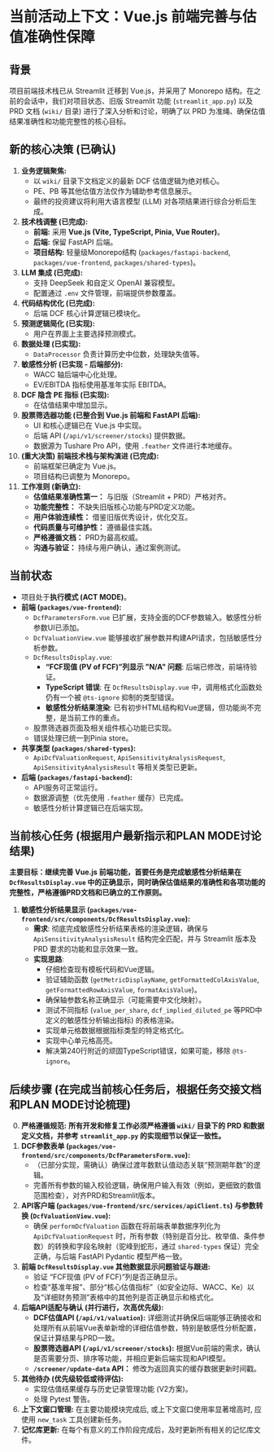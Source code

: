 # 当前活动上下文：Vue.js 前端完善与估值准确性保障

## 背景
项目前端技术栈已从 Streamlit 迁移到 Vue.js，并采用了 Monorepo 结构。在之前的会话中，我们对项目状态、旧版 Streamlit 功能 (`streamlit_app.py`) 以及 PRD 文档 (`wiki/` 目录) 进行了深入分析和讨论，明确了以 PRD 为准绳、确保估值结果准确性和功能完整性的核心目标。

## 新的核心决策 (已确认)
1.  **业务逻辑聚焦:**
    *   以 `wiki/` 目录下文档定义的最新 DCF 估值逻辑为绝对核心。
    *   PE、PB 等其他估值方法仅作为辅助参考信息展示。
    *   最终的投资建议将利用大语言模型 (LLM) 对各项结果进行综合分析后生成。
2.  **技术栈调整 (已完成):**
    *   **前端:** 采用 **Vue.js (Vite, TypeScript, Pinia, Vue Router)**。
    *   **后端:** 保留 FastAPI 后端。
    *   **项目结构:** 轻量级Monorepo结构 (`packages/fastapi-backend`, `packages/vue-frontend`, `packages/shared-types`)。
3.  **LLM 集成 (已完成):**
    *   支持 DeepSeek 和自定义 OpenAI 兼容模型。
    *   配置通过 `.env` 文件管理，前端提供参数覆盖。
4.  **代码结构优化 (已完成):**
    *   后端 DCF 核心计算逻辑已模块化。
5.  **预测逻辑简化 (已实现):**
    *   用户在界面上主要选择预测模式。
6.  **数据处理 (已实现):**
    *   `DataProcessor` 负责计算历史中位数，处理缺失值等。
7.  **敏感性分析 (已实现 - 后端部分):**
    *   WACC 轴后端中心化处理。
    *   EV/EBITDA 指标使用基准年实际 EBITDA。
8.  **DCF 隐含 PE 指标 (已实现):**
    *   在估值结果中增加显示。
9.  **股票筛选器功能 (已整合到 Vue.js 前端和 FastAPI 后端):**
    *   UI 和核心逻辑已在 Vue.js 中实现。
    *   后端 API (`/api/v1/screener/stocks`) 提供数据。
    *   数据源为 Tushare Pro API，使用 `.feather` 文件进行本地缓存。
10. **(重大决策) 前端技术栈与架构演进 (已完成):**
    *   前端框架已确定为 Vue.js。
    *   项目结构已调整为 Monorepo。
11. **工作准则 (新确立):**
    *   **估值结果准确性第一：** 与旧版（Streamlit + PRD）严格对齐。
    *   **功能完整性：** 不缺失旧版核心功能与PRD定义功能。
    *   **用户体验连续性：** 借鉴旧版优秀设计，优化交互。
    *   **代码质量与可维护性：** 遵循最佳实践。
    *   **严格遵循文档：** PRD为最高权威。
    *   **沟通与验证：** 持续与用户确认，通过案例测试。

## 当前状态
-   项目处于**执行模式 (ACT MODE)**。
-   **前端 (`packages/vue-frontend`):**
    *   `DcfParametersForm.vue` 已扩展，支持全面的DCF参数输入。敏感性分析参数UI已添加。
    *   `DcfValuationView.vue` 能够接收扩展参数并构建API请求，包括敏感性分析参数。
    *   `DcfResultsDisplay.vue`:
        *   **“FCF现值 (PV of FCF)”列显示 "N/A" 问题**: 后端已修改，前端待验证。
        *   **TypeScript 错误**: 在 `DcfResultsDisplay.vue` 中，调用格式化函数处仍有一个被 `@ts-ignore` 抑制的类型错误。
        *   **敏感性分析结果渲染**: 已有初步HTML结构和Vue逻辑，但功能尚不完整，是当前工作的重点。
    *   股票筛选器页面及相关组件核心功能已实现。
    *   错误处理已统一到Pinia store。
-   **共享类型 (`packages/shared-types`):**
    *   `ApiDcfValuationRequest`, `ApiSensitivityAnalysisRequest`, `ApiSensitivityAnalysisResult` 等相关类型已更新。
-   **后端 (`packages/fastapi-backend`):**
    *   API服务可正常运行。
    *   数据源调整（优先使用 `.feather` 缓存）已完成。
    *   敏感性分析计算逻辑已在后端实现。

## 当前核心任务 (根据用户最新指示和PLAN MODE讨论结果)
**主要目标：继续完善 Vue.js 前端功能，首要任务是完成敏感性分析结果在 `DcfResultsDisplay.vue` 中的正确显示，同时确保估值结果的准确性和各项功能的完整性，严格遵循PRD文档和已确立的工作原则。**

1.  **敏感性分析结果显示 (`packages/vue-frontend/src/components/DcfResultsDisplay.vue`):**
    *   **需求**: 彻底完成敏感性分析结果表格的渲染逻辑，确保与 `ApiSensitivityAnalysisResult` 结构完全匹配，并与 Streamlit 版本及 PRD 要求的功能和显示效果一致。
    *   **实现思路**:
        *   仔细检查现有模板代码和Vue逻辑。
        *   验证辅助函数 (`getMetricDisplayName`, `getFormattedColAxisValue`, `getFormattedRowAxisValue`, `formatAxisValue`)。
        *   确保轴参数名称正确显示（可能需要中文化映射）。
        *   测试不同指标 (`value_per_share`, `dcf_implied_diluted_pe` 等PRD中定义的敏感性分析输出指标) 的表格渲染。
        *   实现单元格数据根据指标类型的特定格式化。
        *   实现中心单元格高亮。
        *   解决第240行附近的顽固TypeScript错误，如果可能，移除 `@ts-ignore`。

## 后续步骤 (在完成当前核心任务后，根据任务交接文档和PLAN MODE讨论梳理)
0.  **严格遵循规范:** **所有开发和修复工作必须严格遵循 `wiki/` 目录下的 PRD 和数据定义文档，并参考 `streamlit_app.py` 的实现细节以保证一致性。**
1.  **DCF参数表单 (`packages/vue-frontend/src/components/DcfParametersForm.vue`):**
    *   （已部分实现，需确认）确保过渡年数默认值动态关联“预测期年数”的逻辑。
    *   完善所有参数的输入校验逻辑，确保用户输入有效（例如，更细致的数值范围检查），对齐PRD和Streamlit版本。
2.  **API客户端 (`packages/vue-frontend/src/services/apiClient.ts`) 与参数转换 (`DcfValuationView.vue`):**
    *   确保 `performDcfValuation` 函数在将前端表单数据序列化为 `ApiDcfValuationRequest` 时，所有参数（特别是百分比、枚举值、条件参数）的转换和字段名映射（驼峰到蛇形，通过 `shared-types` 保证）完全正确，与后端 FastAPI Pydantic 模型严格一致。
3.  **前端 `DcfResultsDisplay.vue` 其他数据显示问题验证与跟进:**
    *   验证 “FCF现值 (PV of FCF)”列是否正确显示。
    *   检查“基准年报”、部分“核心估值指标”（如安全边际、WACC、Ke）以及“详细财务预测”表格中的其他列是否正确显示和格式化。
4.  **后端API适配与确认 (并行进行，次高优先级):**
    *   **DCF估值API (`/api/v1/valuation`):** 详细测试并确保后端能够正确接收和处理所有从前端Vue表单新增的详细估值参数，特别是敏感性分析配置，保证计算结果与PRD一致。
    *   **股票筛选器API (`/api/v1/screener/stocks`):** 根据Vue前端的需求，确认是否需要分页、排序等功能，并相应更新后端实现和API模型。
    *   **`/screener/update-data` API：** 修改为返回真实的缓存数据更新时间戳。
5.  **其他待办 (优先级较低或待评估):**
    *   实现估值结果缓存与历史记录管理功能 (V2方案)。
    *   处理 Pytest 警告。
6.  **上下文窗口管理:** 在主要功能模块完成后, 或上下文窗口使用率显著增高时, 应使用 `new_task` 工具创建新任务。
7.  **记忆库更新:** 在每个有意义的工作阶段完成后，及时更新所有相关的记忆库文件。
